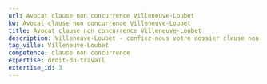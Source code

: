 ```yaml
---
url: Avocat clause non concurrence Villeneuve-Loubet
kw: Avocat clause non concurrence Villeneuve-Loubet
title: Avocat clause non concurrence Villeneuve-Loubet
description: Villeneuve-Loubet - confiez-nous votre dossier clause non concurrence
tag_ville: Villeneuve-Loubet
competence: clause non concurrence
expertise: droit-du-travail
extertise_id: 3
---
```

